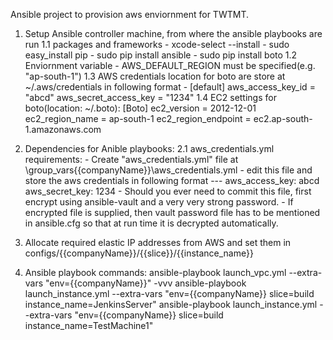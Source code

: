Ansible project to provision aws enviornment for TWTMT.

1. Setup Ansible controller machine, from where the ansible playbooks are run
	1.1 packages and frameworks
		- xcode-select --install
		- sudo easy_install pip
		- sudo pip install ansible
		- sudo pip install boto
	1.2 Enviornment variable
		- AWS_DEFAULT_REGION must be specified(e.g. "ap-south-1")
	1.3 AWS credentials location for boto are store at ~/.aws/credentials in following format
		- 	[default]
			aws_access_key_id = "abcd"
			aws_secret_access_key = "1234"
	1.4 EC2 settings for boto(location: ~/.boto):
			[Boto]
			ec2_version = 2012-12-01
			ec2_region_name = ap-south-1
			ec2_region_endpoint = ec2.ap-south-1.amazonaws.com

2. Dependencies for Anible playbooks:
	2.1 aws_credentials.yml requirements:
        - Create "aws_credentials.yml" file at \group_vars\{{companyName}}\aws_credentials.yml
        - edit this file and store the aws credentials in following format
          ---
          aws_access_key: abcd
          aws_secret_key: 1234
        - Should you ever need to commit this file, first encrypt using ansible-vault and a very very strong password.
        - If encrypted file is supplied, then vault password file has to be mentioned in ansible.cfg so that at run time it is decrypted automatically.

4. Allocate required elastic IP addresses from AWS and set them in configs/{{companyName}}/{{slice}}/{{instance_name}} 

5. Ansible playbook commands:
ansible-playbook launch_vpc.yml --extra-vars "env={{companyName}}" -vvv
ansible-playbook launch_instance.yml --extra-vars "env={{companyName}} slice=build instance_name=JenkinsServer"
ansible-playbook launch_instance.yml --extra-vars "env={{companyName}} slice=build instance_name=TestMachine1"